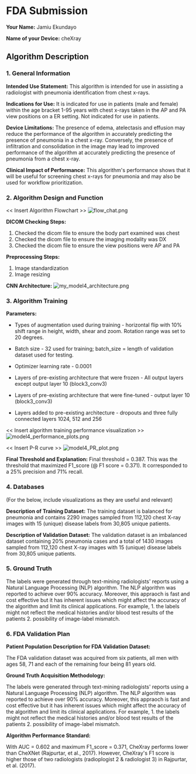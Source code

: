 # FDA  Submission

**Your Name:**  Jamiu Ekundayo

**Name of your Device:**  cheXray

## Algorithm Description 

### 1. General Information

**Intended Use Statement:** This algorithm is intended for use in assisting a radiologist with pneumonia identification from chest x-rays.

**Indications for Use:** It is indicated for use in patients (male and female) within the age bracket 1-95 years with chest x-rays taken in the AP and PA view positions on a ER setting. Not indicated for use in patients.  

**Device Limitations:** The presence of edema, atelectasis and effusion  may reduce the performance of the algorithm in accurately predicting the presence of pneumonia in a chest x-ray. Conversely, the presence of infiltration and consolidation in the image may lead to improved performance of the algorithm at accurately predicting the presence of pneumonia from a chest x-ray.  

**Clinical Impact of Performance:** This algorithm's performance shows that it will be useful for screening chest x-rays for pneumonia and may also be used for workflow prioritization. 

### 2. Algorithm Design and Function

<< Insert Algorithm Flowchart >>
![flow_chat.png](https://github.com/datasolver/Udacity_AI_for_Healthcare/blob/master/pneumonia_detection_my_submission/flow_chat.png)

**DICOM Checking Steps:**

   1. Checked the dicom file to ensure the body part examined was chest
   2. Checked the dicom file to ensure the imaging modality was DX
   3. Checked the dicom file to ensure the view positions were AP and PA

**Preprocessing Steps:**

   1. Image standardization
   2. Image resizing 
   
**CNN Architecture:**
![my_model4_architecture.png](https://github.com/datasolver/Udacity_AI_for_Healthcare/blob/master/pneumonia_detection_my_submission/my_model4_architecture.png)

### 3. Algorithm Training

**Parameters:**

* Types of augmentation used during training - horizontal flip with 10% shift range in height, width, shear and zoom. Rotation range was set to 20 degrees.

* Batch size - 32 used for training; batch_size = length of validation dataset used for testing. 

* Optimizer learning rate - 0.0001

* Layers of pre-existing architecture that were frozen - All output layers except output layer 10 (block3_conv3)

* Layers of pre-existing architecture that were fine-tuned - output layer 10 (block3_conv3)

* Layers added to pre-existing architecture - dropouts and three fully connected layers 1024, 512 and 256

<< Insert algorithm training performance visualization >> 
![model4_performance_plots.png](https://github.com/datasolver/Udacity_AI_for_Healthcare/blob/master/pneumonia_detection_my_submission/model4_performance_plots.png)


<< Insert P-R curve >>
![model4_PR_plot.png](https://github.com/datasolver/Udacity_AI_for_Healthcare/blob/master/pneumonia_detection_my_submission//model4_PR_plot.png)

**Final Threshold and Explanation:** Final threshold = 0.387. This was the threshold that maximized F1_score (@ F1 score = 0.371). It corresponded to a 25% precision and 71% recall.

### 4. Databases
 (For the below, include visualizations as they are useful and relevant)

**Description of Training Dataset:** The training dataset is balanced for pneumonia and contains 2290 images sampled from 112,120 chest X-ray images with 15 (unique) disease labels from 30,805 unique patients.  

**Description of Validation Dataset:** The validation dataset is an imbalanced dataset containing 20% pneumonia cases and a total of 1430 images sampled from 112,120 chest X-ray images with 15 (unique) disease labels from 30,805 unique patients. 


### 5. Ground Truth

The labels were generated through text-mining radiologists' reports using a Natural Language Processing (NLP) algorithm. The 
NLP algorithm was reported to achieve over 90% accuracy. Moreover, this appraoch is fast and cost effective but it has inherent issues which might affect the accuracy of the algorithm and limit its clinical applications. For example, 
    1. the labels might not reflect the medical histories and/or blood test results of the patients
    2. possibility of image-label mismatch.


### 6. FDA Validation Plan

**Patient Population Description for FDA Validation Dataset:** 

The FDA validation dataset was acquired from six patients, all men with ages 58, 71 and each of the remaining four being 81 years old.

**Ground Truth Acquisition Methodology:**

The labels were generated through text-mining radiologists' reports using a Natural Language Processing (NLP) algorithm. The 
NLP algorithm was reported to achieve over 90% accuracy. Moreover, this appraoch is fast and cost effective but it has inherent issues which might affect the accuracy of the algorithm and limit its clinical applications. For example, 
    1. the labels might not reflect the medical histories and/or blood test results of the patients
    2. possibility of image-label mismatch.

**Algorithm Performance Standard:**

With AUC = 0.602 and maximum F1_score = 0.371, CheXray performs lower than CheXNet (Rajpurtar, et al., 2017). However, CheXray's F1 score is higher those of two radiologists (radioplogist 2 & radiologist 3) in Rajpurtar, et al. (2017).

